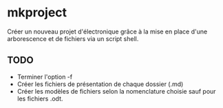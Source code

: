 # mkproject
Créer un nouveau projet d'électronique grâce à la mise en place d'une arborescence et de fichiers via un script shell.

## TODO
- Terminer l'option -f
- Créer les fichiers de présentation de chaque dossier (.md)
- Créer les modèles de fichiers selon la nomenclature choisie sauf pour les fichiers .odt.
